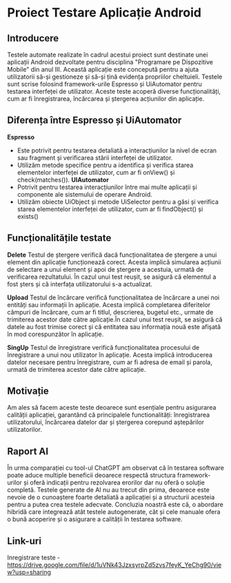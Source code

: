 
# Proiect Testare Aplicație Android
## Introducere
Testele automate realizate în cadrul acestui proiect sunt destinate unei aplicații Android dezvoltate pentru disciplina "Programare pe Dispozitive Mobile" din anul III.
Această aplicație este concepută pentru a ajuta utilizatorii să-și gestioneze și să-și țină evidența propriilor cheltuieli. Testele sunt scrise folosind framework-urile Espresso și UiAutomator pentru testarea interfeței de utilizator.
Aceste teste acoperă diverse funcționalități, cum ar fi înregistrarea, încărcarea și ștergerea acțiunilor din aplicație.

## Diferența între Espresso și UiAutomator 
**Espresso** 
- Este potrivit pentru testarea detaliată a interacțiunilor la nivel de ecran sau fragment și verificarea stării interfeței de utilizator.
- Utilizăm metode specifice pentru a identifica și verifica starea elementelor interfeței de utilizator, cum ar fi onView() și check(matches()).
**UIAutomator**
- Potrivit pentru testarea interacțiunilor între mai multe aplicații și componente ale sistemului de operare Android.
- Utilizăm obiecte UiObject și metode UiSelector pentru a găsi și verifica starea elementelor interfeței de utilizator, cum ar fi findObject() și exists()


## Funcționalitățile testate 
**Delete**
Testul de ștergere verifică dacă funcționalitatea de ștergere a unui element din aplicație funcționează corect. Acesta implică simularea acțiunii de selectare a unui element și apoi de ștergere a acestuia, urmată de verificarea rezultatului.
În cazul unui test reușit, se asigură că elementul a fost șters și că interfața utilizatorului s-a actualizat. 

**Upload**
Testul de încărcare verifică funcționalitatea de încărcare a unei noi entități sau informații în aplicație. Acesta implică completarea diferitelor câmpuri de încărcare, cum ar fi titlul, descrierea, bugetul etc., urmate de trimiterea acestor date către aplicație.În cazul unui test reușit, se asigură că datele au fost trimise corect și că entitatea sau informația nouă este afișată în mod corespunzător în aplicație.

**SingUp**
Testul de înregistrare verifică funcționalitatea procesului de înregistrare a unui nou utilizator în aplicație. Acesta implică introducerea datelor necesare pentru înregistrare, cum ar fi adresa de email și parola, urmată de trimiterea acestor date către aplicație.

## Motivație 
Am  ales să facem aceste teste deoarece sunt esențiale pentru asigurarea calității aplicației, garantând că principalele functionalități: înregistrarea utilizatorului, încărcarea datelor dar și ștergerea corepund aștepărilor utilizatorilor. 

## Raport AI 
În urma comparației cu tool-ul ChatGPT am observat că în testarea software poate aduce multiple beneficii deoarece respectă structura framework-urilor și oferă indicații pentru rezolvarea erorilor dar nu oferă o soluție completă. Testele generate de AI nu au trecut din prima, deoarece este nevoie de o cunoaștere foarte detaliată a aplicației și a structurii acesteia pentru a putea crea testele adecvate. Concluzia noastră este că, o abordare hibridă care integrează atât testele autogenerate, cât și cele manuale ofera o bună acoperire și o asigurare a calității în testarea software. 

## Link-uri 
Inregistrare teste - https://drive.google.com/file/d/1uVNk43JzxsyrpZd5zvs7feyK_YeChg90/view?usp=sharing
